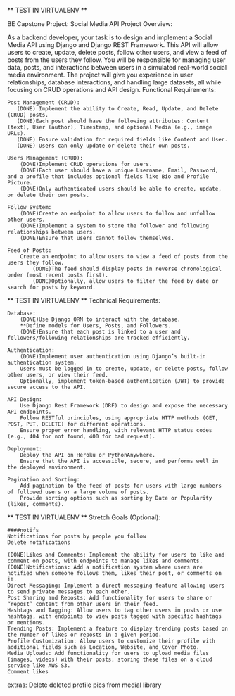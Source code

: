 

** TEST IN  VIRTUALENV **


 BE Capstone Project: Social Media API
Project Overview:

As a backend developer, your task is to design and implement a Social Media API using Django and Django REST Framework. This API will allow users to create, update, delete posts, follow other users, and view a feed of posts from the users they follow. You will be responsible for managing user data, posts, and interactions between users in a simulated real-world social media environment. The project will give you experience in user relationships, database interactions, and handling large datasets, all while focusing on CRUD operations and API design.
Functional Requirements:

    Post Management (CRUD):
       (DONE) Implement the ability to Create, Read, Update, and Delete (CRUD) posts.
       (DONE)Each post should have the following attributes: Content (text), User (author), Timestamp, and optional Media (e.g., image URLs).
       (DONE) Ensure validation for required fields like Content and User.
       (DONE) Users can only update or delete their own posts.

    Users Management (CRUD):
        (DONE)Implement CRUD operations for users.
        (DONE)Each user should have a unique Username, Email, Password, and a profile that includes optional fields like Bio and Profile Picture.
        (DONE)Only authenticated users should be able to create, update, or delete their own posts.

    Follow System:
        (DONE)Create an endpoint to allow users to follow and unfollow other users.
        (DONE)Implement a system to store the follower and following relationships between users.
        (DONE)Ensure that users cannot follow themselves.

    Feed of Posts:
        Create an endpoint to allow users to view a feed of posts from the users they follow.
            (DONE)The feed should display posts in reverse chronological order (most recent posts first).
            (DONE)Optionally, allow users to filter the feed by date or search for posts by keyword.

** TEST IN  VIRTUALENV **
Technical Requirements:

    Database:
        (DONE)Use Django ORM to interact with the database.
        **Define models for Users, Posts, and Followers.
        (DONE)Ensure that each post is linked to a user and followers/following relationships are tracked efficiently.

    Authentication:
        (DONE)Implement user authentication using Django’s built-in authentication system.
        Users must be logged in to create, update, or delete posts, follow other users, or view their feed.
        Optionally, implement token-based authentication (JWT) to provide secure access to the API.

    API Design:
        Use Django Rest Framework (DRF) to design and expose the necessary API endpoints.
        Follow RESTful principles, using appropriate HTTP methods (GET, POST, PUT, DELETE) for different operations.
        Ensure proper error handling, with relevant HTTP status codes (e.g., 404 for not found, 400 for bad request).

    Deployment:
        Deploy the API on Heroku or PythonAnywhere.
        Ensure that the API is accessible, secure, and performs well in the deployed environment.

    Pagination and Sorting:
        Add pagination to the feed of posts for users with large numbers of followed users or a large volume of posts.
        Provide sorting options such as sorting by Date or Popularity (likes, comments).

** TEST IN  VIRTUALENV **
Stretch Goals (Optional):
    
    ####notifs
    Notifications for posts by people you follow
    Delete notifications

    (DONE)Likes and Comments: Implement the ability for users to like and comment on posts, with endpoints to manage likes and comments.
    (DONE)Notifications: Add a notification system where users are notified when someone follows them, likes their post, or comments on it.
    Direct Messaging: Implement a direct messaging feature allowing users to send private messages to each other.
    Post Sharing and Reposts: Add functionality for users to share or “repost” content from other users in their feed.
    Hashtags and Tagging: Allow users to tag other users in posts or use hashtags, with endpoints to view posts tagged with specific hashtags or mentions.
    Trending Posts: Implement a feature to display trending posts based on the number of likes or reposts in a given period.
    Profile Customization: Allow users to customize their profile with additional fields such as Location, Website, and Cover Photo.
    Media Uploads: Add functionality for users to upload media files (images, videos) with their posts, storing these files on a cloud service like AWS S3.
    Comment likes

extras:
Delete deleted profile pics from medial library
